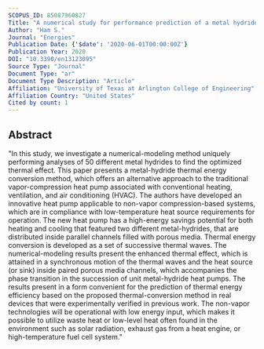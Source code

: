 ```yaml
---
SCOPUS_ID: 85087960827
Title: "A numerical study for performance prediction of a metal hydride thermal energy conversion system elaborating the superadiabatic condition"
Author: "Ham S."
Journal: "Energies"
Publication Date: {'$date': '2020-06-01T00:00:00Z'}
Publication Year: 2020
DOI: "10.3390/en13123095"
Source Type: "Journal"
Document Type: "ar"
Document Type Description: "Article"
Affiliation: "University of Texas at Arlington College of Engineering"
Affiliation Country: "United States"
Cited by count: 1
---
```


## Abstract
"In this study, we investigate a numerical-modeling method uniquely performing analyses of 50 different metal hydrides to find the optimized thermal effect. This paper presents a metal-hydride thermal energy conversion method, which offers an alternative approach to the traditional vapor-compression heat pump associated with conventional heating, ventilation, and air conditioning (HVAC). The authors have developed an innovative heat pump applicable to non-vapor compression-based systems, which are in compliance with low-temperature heat source requirements for operation. The new heat pump has a high-energy savings potential for both heating and cooling that featured two different metal-hydrides, that are distributed inside parallel channels filled with porous media. Thermal energy conversion is developed as a set of successive thermal waves. The numerical-modeling results present the enhanced thermal effect, which is attained in a synchronous motion of the thermal waves and the heat source (or sink) inside paired porous media channels, which accompanies the phase transition in the succession of unit metal-hydride heat pumps. The results present in a form convenient for the prediction of thermal energy efficiency based on the proposed thermal-conversion method in real devices that were experimentally verified in previous work. The non-vapor technologies will be operational with low energy input, which makes it possible to utilize waste heat or low-level heat often found in the environment such as solar radiation, exhaust gas from a heat engine, or high-temperature fuel cell system."
